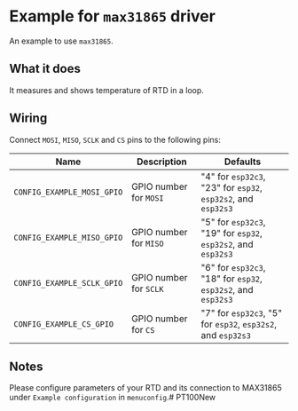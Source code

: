 # Example for `max31865` driver

An example to use `max31865`.

## What it does

It measures and shows temperature of RTD in a loop.

## Wiring

Connect `MOSI`, `MISO`, `SCLK` and `CS` pins to the following pins:

| Name | Description | Defaults |
|------|-------------|----------|
| `CONFIG_EXAMPLE_MOSI_GPIO` | GPIO number for `MOSI` | "4" for `esp32c3`, "23" for `esp32`, `esp32s2`, and `esp32s3` |
| `CONFIG_EXAMPLE_MISO_GPIO` | GPIO number for `MISO` | "5" for `esp32c3`, "19" for `esp32`, `esp32s2`, and `esp32s3` |
| `CONFIG_EXAMPLE_SCLK_GPIO` | GPIO number for `SCLK` | "6" for `esp32c3`, "18" for `esp32`, `esp32s2`, and `esp32s3` |
| `CONFIG_EXAMPLE_CS_GPIO` | GPIO number for `CS` | "7" for `esp32c3`, "5" for `esp32`, `esp32s2`, and `esp32s3` |

## Notes

Please configure parameters of your RTD and its connection to MAX31865
under `Example configuration` in `menuconfig`.#   P T 1 0 0 N e w  
 